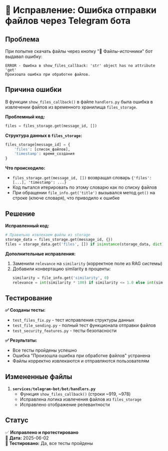 # 🐛 Исправление: Ошибка отправки файлов через Telegram бота

## Проблема

При попытке скачать файлы через кнопку "📎 Файлы-источники" бот выдавал ошибку:
```
ERROR - Ошибка в show_files_callback: 'str' object has no attribute 'get'
Произошла ошибка при обработке файлов.
```

## Причина ошибки

В функции `show_files_callback()` в файле `handlers.py` была ошибка в извлечении файлов из временного хранилища `files_storage`.

**Проблемный код:**
```python
files = files_storage.get(message_id, [])
```

**Структура данных в `files_storage`:**
```python
files_storage[message_id] = {
    'files': [список_файлов],
    'timestamp': время_создания
}
```

**Что происходило:**
- `files_storage.get(message_id, [])` возвращал словарь `{'files': [...], 'timestamp': ...}`
- Код пытался итерировать по этому словарю как по списку файлов
- При обращении `file_info.get('title')` вызывался метод `get()` на строке (ключе словаря), что приводило к ошибке

## Решение

**Исправленный код:**
```python
# Правильно извлекаем файлы из storage
storage_data = files_storage.get(message_id, {})
files = storage_data.get('files', []) if isinstance(storage_data, dict) else []
```

**Дополнительные исправления:**
1. Заменили `relevance` на `similarity` (корректное поле из RAG системы)
2. Добавили конвертацию similarity в проценты:
   ```python
   similarity = file_info.get('similarity', 0)
   relevance = int(similarity * 100) if similarity <= 1.0 else int(similarity)
   ```

## Тестирование

**✅ Созданы тесты:**
- `test_files_fix.py` - тест исправления структуры данных
- `test_file_sending.py` - полный тест функционала отправки файлов
- `test_security_features.py` - тесты безопасности

**✅ Результаты:**
- Все тесты пройдены успешно
- Ошибка "Произошла ошибка при обработке файлов" устранена
- Файлы корректно извлекаются и отправляются пользователям

## Измененные файлы

1. **`services/telegram-bot/bot/handlers.py`**
   - Функция `show_files_callback()` (строки ~919, ~978)
   - Исправлена логика извлечения файлов из `files_storage`
   - Исправлено отображение релевантности

## Статус
✅ **Исправлено и протестировано**  
📅 **Дата:** 2025-06-02  
🔬 **Тестировано:** Да, все тесты пройдены 